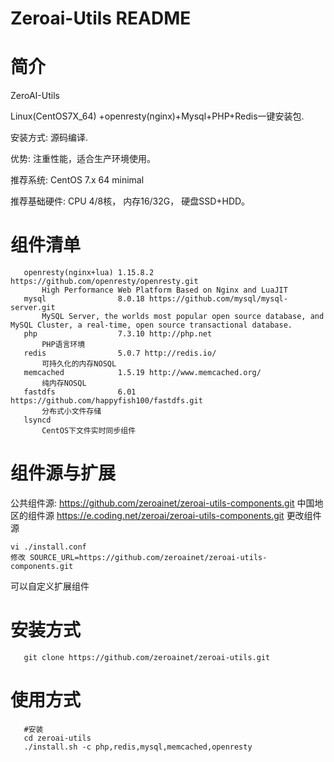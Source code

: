 Zeroai-Utils README
============

简介
===========

  ZeroAI-Utils

  Linux(CentOS7X_64) +openresty(nginx)+Mysql+PHP+Redis一键安装包.

  安装方式: 源码编译.

  优势: 注重性能，适合生产环境使用。

  推荐系统: CentOS 7.x 64 minimal

  推荐基础硬件:
  			CPU 4/8核，
  			内存16/32G，
  			硬盘SSD+HDD。

组件清单
=======
```shell
   openresty(nginx+lua) 1.15.8.2 https://github.com/openresty/openresty.git
       High Performance Web Platform Based on Nginx and LuaJIT
   mysql                8.0.18 https://github.com/mysql/mysql-server.git
       MySQL Server, the worlds most popular open source database, and MySQL Cluster, a real-time, open source transactional database.
   php                  7.3.10 http://php.net
       PHP语言环境
   redis                5.0.7 http://redis.io/
       可持久化的内存NOSQL
   memcached            1.5.19 http://www.memcached.org/
       纯内存NOSQL
   fastdfs              6.01 https://github.com/happyfish100/fastdfs.git
       分布式小文件存储
   lsyncd
       CentOS下文件实时同步组件

```

组件源与扩展
=======
公共组件源: https://github.com/zeroainet/zeroai-utils-components.git
中国地区的组件源 https://e.coding.net/zeroai/zeroai-utils-components.git
更改组件源

```shell
vi ./install.conf
修改 SOURCE_URL=https://github.com/zeroainet/zeroai-utils-components.git
```
可以自定义扩展组件


安装方式
=======
```shell
   git clone https://github.com/zeroainet/zeroai-utils.git
```

使用方式
=======
```shell
   #安装
   cd zeroai-utils
   ./install.sh -c php,redis,mysql,memcached,openresty
```